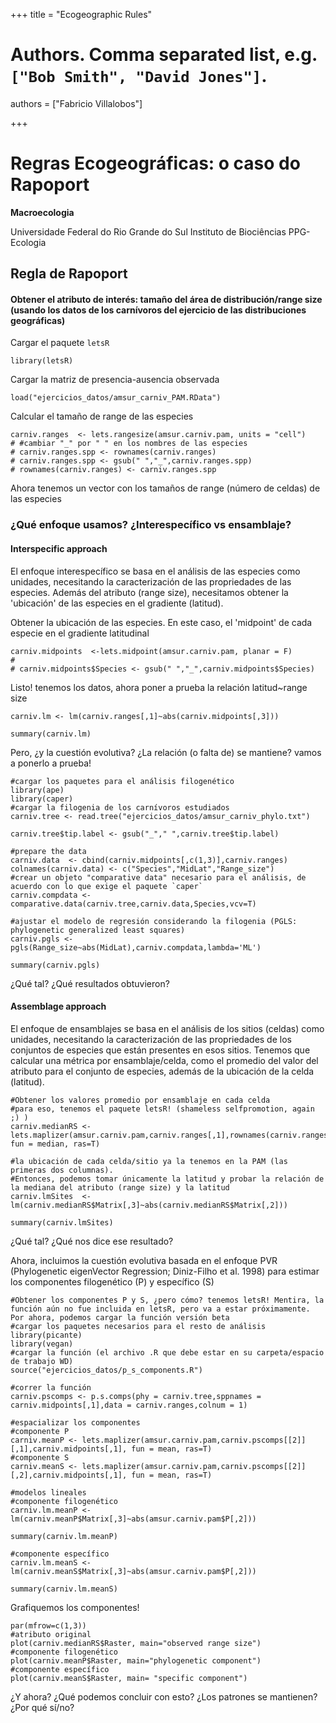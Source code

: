 +++
title = "Ecogeographic Rules"

# Authors. Comma separated list, e.g. `["Bob Smith", "David Jones"]`.
authors = ["Fabricio Villalobos"]

  
+++

# Regras Ecogeográficas: o caso do Rapoport

**Macroecologia**

Universidade Federal do Rio Grande do Sul
Instituto de Biociências
PPG-Ecologia

## Regla de Rapoport

#### Obtener el atributo de interés: tamaño del área de distribución/range size (usando los datos de los carnívoros del ejercicio de las distribuciones geográficas)

Cargar el paquete `letsR`
```{r eval=FALSE}
library(letsR)
```

Cargar la matriz de presencia-ausencia observada
```{r eval=FALSE}
load("ejercicios_datos/amsur_carniv_PAM.RData")
```

Calcular el tamaño de range de las especies
```{r eval=FALSE}
carniv.ranges  <- lets.rangesize(amsur.carniv.pam, units = "cell")
# #cambiar "_" por " " en los nombres de las especies
# carniv.ranges.spp <- rownames(carniv.ranges)
# carniv.ranges.spp <- gsub(" ","_",carniv.ranges.spp)
# rownames(carniv.ranges) <- carniv.ranges.spp
```
Ahora tenemos un vector con los tamaños de range (número de celdas) de las especies

### ¿Qué enfoque usamos? ¿Interespecífico vs ensamblaje?

#### Interspecific approach
El enfoque interespecífico se basa en el análisis de las especies como unidades, necesitando la caracterización de las propriedades de las especies. Además del atributo (range size), necesitamos obtener la 'ubicación' de las especies en el gradiente (latitud).

Obtener la ubicación de las especies. En este caso, el 'midpoint' de cada especie en el gradiente latitudinal
```{r eval=FALSE}
carniv.midpoints  <-lets.midpoint(amsur.carniv.pam, planar = F)
# 
# carniv.midpoints$Species <- gsub(" ","_",carniv.midpoints$Species)
```

Listo! tenemos los datos, ahora poner a prueba la relación latitud~range size
```{r eval=FALSE}
carniv.lm <- lm(carniv.ranges[,1]~abs(carniv.midpoints[,3]))

summary(carniv.lm)
```

Pero, ¿y la cuestión evolutiva? ¿La relación (o falta de) se mantiene?
vamos a ponerlo a prueba!
```{r eval=FALSE}
#cargar los paquetes para el análisis filogenético
library(ape)
library(caper)
#cargar la filogenia de los carnívoros estudiados
carniv.tree <- read.tree("ejercicios_datos/amsur_carniv_phylo.txt")

carniv.tree$tip.label <- gsub("_"," ",carniv.tree$tip.label)

#prepare the data
carniv.data  <- cbind(carniv.midpoints[,c(1,3)],carniv.ranges)
colnames(carniv.data) <- c("Species","MidLat","Range_size")
#crear un objeto "comparative data" necesario para el análisis, de acuerdo con lo que exige el paquete `caper`
carniv.compdata <- comparative.data(carniv.tree,carniv.data,Species,vcv=T)

#ajustar el modelo de regresión considerando la filogenia (PGLS: phylogenetic generalized least squares)
carniv.pgls <- pgls(Range_size~abs(MidLat),carniv.compdata,lambda='ML')

summary(carniv.pgls)
```
¿Qué tal? ¿Qué resultados obtuvieron?


#### Assemblage approach
El enfoque de ensamblajes se basa en el análisis de los sitios (celdas) como unidades, necesitando la caracterización de las propriedades de los conjuntos de especies que están presentes en esos sitios. Tenemos que calcular una métrica por ensamblaje/celda, como el promedio del valor del atributo para el conjunto de especies, además de la ubicación de la celda (latitud).

```{r eval=FALSE}
#Obtener los valores promedio por ensamblaje en cada celda
#para eso, tenemos el paquete letsR! (shameless selfpromotion, again ;) )
carniv.medianRS <- lets.maplizer(amsur.carniv.pam,carniv.ranges[,1],rownames(carniv.ranges), fun = median, ras=T)

#la ubicación de cada celda/sitio ya la tenemos en la PAM (las primeras dos columnas).
#Entonces, podemos tomar únicamente la latitud y probar la relación de la mediana del atributo (range size) y la latitud
carniv.lmSites  <- lm(carniv.medianRS$Matrix[,3]~abs(carniv.medianRS$Matrix[,2]))

summary(carniv.lmSites)
```
¿Qué tal? ¿Qué nos dice ese resultado?

Ahora, incluimos la cuestión evolutiva basada en el enfoque PVR (Phylogenetic eigenVector Regression; Diniz-Filho et al. 1998) para estimar los componentes filogenético (P) y específico (S)
```{r eval=FALSE}
#Obtener los componentes P y S, ¿pero cómo? tenemos letsR! Mentira, la función aún no fue incluida en letsR, pero va a estar próximamente. Por ahora, podemos cargar la función versión beta
#cargar los paquetes necesarios para el resto de análisis
library(picante)
library(vegan)
#cargar la función (el archivo .R que debe estar en su carpeta/espacio de trabajo WD)
source("ejercicios_datos/p_s_components.R")

#correr la función
carniv.pscomps <- p.s.comps(phy = carniv.tree,sppnames = carniv.midpoints[,1],data = carniv.ranges,colnum = 1)

#espacializar los componentes
#componente P
carniv.meanP <- lets.maplizer(amsur.carniv.pam,carniv.pscomps[[2]][,1],carniv.midpoints[,1], fun = mean, ras=T)
#componente S
carniv.meanS <- lets.maplizer(amsur.carniv.pam,carniv.pscomps[[2]][,2],carniv.midpoints[,1], fun = mean, ras=T)

#modelos lineales
#componente filogenético
carniv.lm.meanP <- lm(carniv.meanP$Matrix[,3]~abs(amsur.carniv.pam$P[,2]))

summary(carniv.lm.meanP)

#componente específico
carniv.lm.meanS <- lm(carniv.meanS$Matrix[,3]~abs(amsur.carniv.pam$P[,2]))

summary(carniv.lm.meanS)
```

Grafiquemos los componentes!
```{r eval=FALSE}
par(mfrow=c(1,3))
#atributo original
plot(carniv.medianRS$Raster, main="observed range size")
#componente filogenético
plot(carniv.meanP$Raster, main="phylogenetic component")
#componente específico
plot(carniv.meanS$Raster, main= "specific component")

```


¿Y ahora? 
¿Qué podemos concluir con esto?
¿Los patrones se mantienen? ¿Por qué sí/no?
